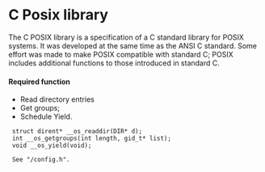# C Posix library
The C POSIX library is a specification of a C standard library for POSIX systems. It was developed at the same time as the ANSI C standard. Some effort was made to make POSIX compatible with standard C; POSIX includes additional functions to those introduced in standard C.


#### Required function
* Read directory entries
* Get groups;
* Schedule Yield.

```
 struct dirent* __os_readdir(DIR* d);
 int __os_getgroups(int length, gid_t* list);
 void __os_yield(void);
 
 See "/config.h".
```

